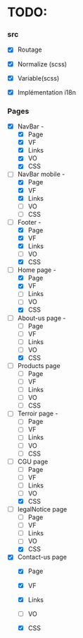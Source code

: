 
# TODO:
### src
- [x] Routage
- [x] Normalize (scss)
- [x] Variable(scss)
- [x] Implémentation i18n




### Pages 
- [x] NavBar -
    - [x] Page
    - [x] VF
    - [x] Links
    - [x] VO
    - [x] CSS
- [ ] NavBar mobile -
    - [x] Page
    - [x] VF
    - [x] Links
    - [ ] VO
    - [ ] CSS

- [ ] Footer -
    - [x] Page
    - [x] VF
    - [x] Links
    - [ ] VO
    - [x] CSS

- [ ] Home page -
    - [x] Page
    - [x] VF
    - [ ] Links
    - [ ] VO
    - [x] CSS

- [ ] About-us page -
    - [ ] Page
    - [ ] VF
    - [ ] Links
    - [ ] VO
    - [x] CSS

- [ ] Products page
    - [ ] Page
    - [ ] VF
    - [ ] Links
    - [ ] VO
    - [ ] CSS

- [ ] Terroir page -
    - [ ] Page
    - [ ] VF
    - [ ] Links
    - [ ] VO
    - [ ] CSS

- [ ] CGU page
    - [ ] Page
    - [ ] VF
    - [ ] Links
    - [ ] VO
    - [x] CSS

- [ ] legalNotice page
    - [ ] Page
    - [ ] VF
    - [ ] Links
    - [ ] VO
    - [x] CSS

- [x] Contact-us page
    - [x] Page
    - [x] VF
    - [x] Links
    - [ ] VO
    - [x] CSS


